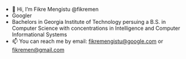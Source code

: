 - 👋 Hi, I’m Fikre Mengistu @fikremen
- Googler
- Bachelors in Georgia Institute of Technology persuing a B.S. in Computer Science with concentrations in Intelligence and Computer Informational Systems
- 📫 You can reach me by email: fikremengistu@google.com or fikremen@gmail.com

<!---
fikremen/fikremen is a ✨ special ✨ repository because its `README.md` (this file) appears on your GitHub profile.
You can click the Preview link to take a look at your changes.
--->
